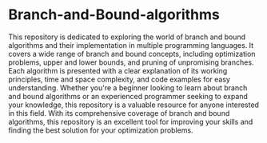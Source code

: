 # Branch-and-Bound-algorithms
This repository is dedicated to exploring the world of branch and bound algorithms and their implementation in multiple programming languages. It covers a wide range of branch and bound concepts, including optimization problems, upper and lower bounds, and pruning of unpromising branches. Each algorithm is presented with a clear explanation of its working principles, time and space complexity, and code examples for easy understanding. Whether you're a beginner looking to learn about branch and bound algorithms or an experienced programmer seeking to expand your knowledge, this repository is a valuable resource for anyone interested in this field. With its comprehensive coverage of branch and bound algorithms, this repository is an excellent tool for improving your skills and finding the best solution for your optimization problems.
